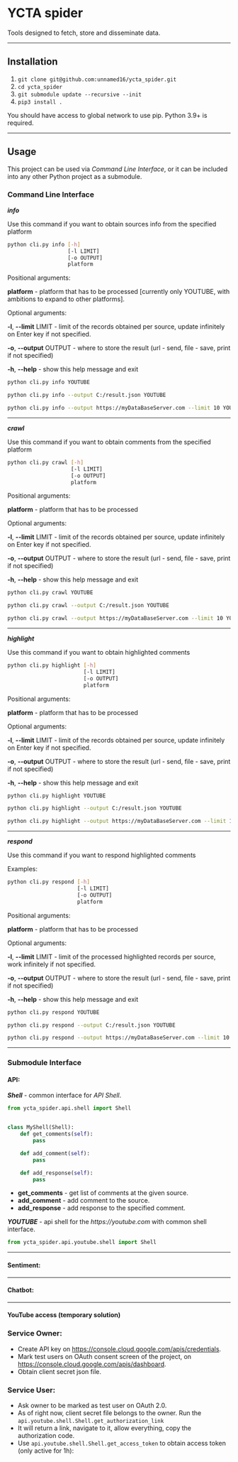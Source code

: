 # YCTA spider
Tools designed to fetch, store and disseminate data.
___
## Installation

1. ```git clone git@github.com:unnamed16/ycta_spider.git```
2. ```cd ycta_spider```
3. ```git submodule update --recursive --init```
4. ```pip3 install .```

You should have access to global network to use pip.
Python 3.9+ is required.

___
## Usage

This project can be used via _Command Line Interface_, or
it can be included into any other Python project as a submodule.

### Command Line Interface

***info***

Use this command if you want to obtain sources info from the specified platform

```bash
python cli.py info [-h]
                   [-l LIMIT]
                   [-o OUTPUT]
                   platform
```

Positional arguments:

**platform** - platform that has to be processed
[currently only YOUTUBE,
with ambitions to expand to other platforms].

Optional arguments:

**-l**, **--limit** LIMIT - 
limit of the records obtained per source, update infinitely on Enter key if not specified.

**-o**, **--output** OUTPUT - 
where to store the result (url - send, file - save, print if not specified) 

**-h**, **--help** - show this help message and exit


```bash
python cli.py info YOUTUBE
```

```bash
python cli.py info --output C:/result.json YOUTUBE
```

```bash
python cli.py info --output https://myDataBaseServer.com --limit 10 YOUTUBE
```

---

***crawl***

Use this command if you want to obtain comments from the specified platform

```bash
python cli.py crawl [-h]
                    [-l LIMIT]
                    [-o OUTPUT]
                    platform
```

Positional arguments:

**platform** - platform that has to be processed

Optional arguments:

**-l**, **--limit** LIMIT - 
limit of the records obtained per source, update infinitely on Enter key if not specified.

**-o**, **--output** OUTPUT - 
where to store the result (url - send, file - save, print if not specified) 

**-h**, **--help** - show this help message and exit


```bash
python cli.py crawl YOUTUBE
```

```bash
python cli.py crawl --output C:/result.json YOUTUBE
```

```bash
python cli.py crawl --output https://myDataBaseServer.com --limit 10 YOUTUBE

```

---

***highlight***

Use this command if you want to obtain highlighted comments

```bash
python cli.py highlight [-h]
                        [-l LIMIT]
                        [-o OUTPUT]
                        platform
```

Positional arguments:

**platform** - platform that has to be processed

Optional arguments:

**-l**, **--limit** LIMIT - 
limit of the records obtained per source, update infinitely on Enter key if not specified.

**-o**, **--output** OUTPUT - 
where to store the result (url - send, file - save, print if not specified) 

**-h**, **--help** - show this help message and exit


```bash
python cli.py highlight YOUTUBE
```

```bash
python cli.py highlight --output C:/result.json YOUTUBE
```

```bash
python cli.py highlight --output https://myDataBaseServer.com --limit 10 YOUTUBE
```

---

***respond***

Use this command if you want to respond highlighted comments

Examples:

```bash
python cli.py respond [-h]
                      [-l LIMIT]
                      [-o OUTPUT]
                      platform
```

Positional arguments:

**platform** - platform that has to be processed

Optional arguments:

**-l**, **--limit** LIMIT - 
limit of the processed highlighted records per source, work infinitely if not specified.

**-o**, **--output** OUTPUT - 
where to store the result (url - send, file - save, print if not specified) 

**-h**, **--help** - show this help message and exit


```bash
python cli.py respond YOUTUBE
```

```bash
python cli.py respond --output C:/result.json YOUTUBE
```

```bash
python cli.py respond --output https://myDataBaseServer.com --limit 10 YOUTUBE
```

___

### Submodule Interface

#### API:

***Shell*** - common interface for _API Shell_.

```python
from ycta_spider.api.shell import Shell


class MyShell(Shell):
    def get_comments(self):
        pass

    def add_comment(self):
        pass

    def add_response(self):
        pass
```

- **get_comments** - get list of comments at the given source.
- **add_comment** - add comment to the source.
- **add_response** - add response to the specified comment.

***YOUTUBE*** - api shell for the _https://youtube.com_ with common shell interface.

```python
from ycta_spider.api.youtube.shell import Shell
```

___

#### Sentiment:

___

#### Chatbot:


---

#### YouTube access (temporary solution)

### Service Owner:

- Create API key on https://console.cloud.google.com/apis/credentials.
- Mark test users on OAuth consent screen of the project, on https://console.cloud.google.com/apis/dashboard. 
- Obtain client secret json file.
  
### Service User:

- Ask owner to be marked as test user on OAuth 2.0.
- As of right now, client secret file belongs to the owner. 
Run the ```api.youtube.shell.Shell.get_authorization_link```
- It will return a link, navigate to it, allow everything, copy the authorization code.
- Use ```api.youtube.shell.Shell.get_access_token``` to obtain access token (only active for 1h):
